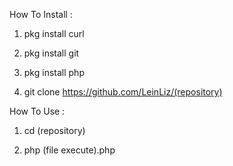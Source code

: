 How To Install :
  1. pkg install curl 

  2. pkg install git

  3. pkg install php

  4. git clone https://github.com/LeinLiz/(repository)

How To Use :

  1. cd (repository)

  2. php (file execute).php
